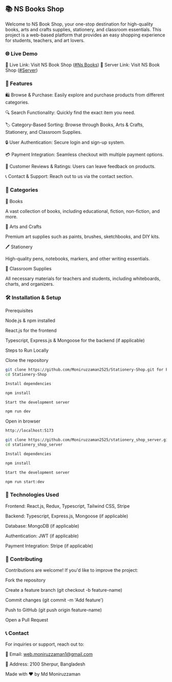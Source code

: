 ## 📚 NS Books Shop

Welcome to NS Book Shop, your one-stop destination for high-quality books, arts and crafts supplies, stationery, and classroom essentials. This project is a web-based platform that provides an easy shopping experience for students, teachers, and art lovers.


### 🌐 Live Demo
🔗 Live Link: Visit NS Book Shop ([#Ns Books](https://stationery-shop-dusky.vercel.app/))
🔗 Server Link: Visit NS Book Shop ([#Server](https://stationary-shop-server-chi.vercel.app))


### 🚀 Features

🛍️ Browse & Purchase: Easily explore and purchase products from different categories.

🔍 Search Functionality: Quickly find the exact item you need.

🏷️ Category-Based Sorting: Browse through Books, Arts & Crafts, Stationery, and Classroom Supplies.

🔒 User Authentication: Secure login and sign-up system.

💳 Payment Integration: Seamless checkout with multiple payment options.

📝 Customer Reviews & Ratings: Users can leave feedback on products.

📞 Contact & Support: Reach out to us via the contact section.


### 📂 Categories

📖 Books

A vast collection of books, including educational, fiction, non-fiction, and more.

🎨 Arts and Crafts

Premium art supplies such as paints, brushes, sketchbooks, and DIY kits.

🖊️ Stationery

High-quality pens, notebooks, markers, and other writing essentials.

🏫 Classroom Supplies

All necessary materials for teachers and students, including whiteboards, charts, and organizers.


### 🛠️ Installation & Setup

Prerequisites

Node.js & npm installed

React.js for the frontend

Typescript, Express.js & Mongoose for the backend (if applicable)

Steps to Run Locally

Clone the repository

```bash
git clone https://github.com/Moniruzzaman2525/Stationery-Shop.git for Frontend
cd Stationery-Shop

Install dependencies

npm install

Start the development server

npm run dev
```

Open in browser

```bash
http://localhost:5173
```

```bash
git clone https://github.com/Moniruzzaman2525/stationery_shop_server.git for Backend
cd stationery_shop_server

Install dependencies

npm install

Start the development server

npm run start:dev
```


### 🛒 Technologies Used

Frontend: React.js, Redux, Typescript, Tailwind CSS, Stripe

Backend: Typescript, Express.js, Mongoose (if applicable)

Database: MongoDB (if applicable)

Authentication: JWT (if applicable)

Payment Integration: Stripe (if applicable)


### 🤝 Contributing

Contributions are welcome! If you'd like to improve the project:

Fork the repository

Create a feature branch (git checkout -b feature-name)

Commit changes (git commit -m 'Add feature')

Push to GitHub (git push origin feature-name)

Open a Pull Request


### 📞 Contact

For inquiries or support, reach out to:

📧 Email: web.moniruzzaman1@gmail.com

📍 Address: 2100 Sherpur, Bangladesh

Made with ❤️ by Md Moniruzzaman

